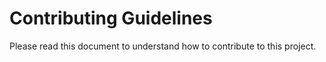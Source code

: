 # Contributing Guidelines
Please read this document to understand how to contribute to this project.

